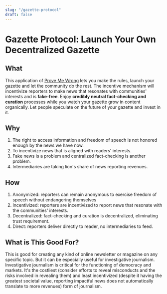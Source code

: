 ```yaml
---
slug: "/gazette-protocol"
draft: false
---
```


# Gazette Protocol: Launch Your Own Decentralized Gazette

## What

This application of [Prove Me Wrong](/prove-me-wrong) lets you make the rules, launch your gazette and let the community do the rest. The incentive mechanism will incentivize reporters to make news that resonates with communities' interests and is **fake-free**. Enjoy **credibly neutral fact-checking and curation** processes while you watch your gazette grow in content organically. Let people speculate on the future of your gazette and invest in it.

## Why

1. The right to access information and freedom of speech is not honored enough by the news we have now.
2. To incentivize news that is aligned with readers' interests.
3. Fake news is a problem and centralized fact-checking is another problem.
4. Intermediaries are taking lion's share of news reporting revenues.

## How

1. Anonymized: reporters can remain anonymous to exercise freedom of speech without endangering themselves
2. Incentivized: reporters are incentivized to report news that resonate with the communities' interests.
3. Decentralized: fact-checking and curation is decentralized, eliminating trust requirement.
4. Direct: reporters deliver directly to reader, no intermediaries to feed.

## What is This Good For?

This is good for creating any kind of online newsletter or magazine on any specific topic. But it can be especially useful for investigative journalism. Investigative journalism is critical for the functioning of democracy and markets. It's the costliest (consider efforts to reveal misconducts and the risks involved in revealing them) and least incentivized (despite it having the greatest societal value, reporting impactful news does not automatically translate to more revenues) form of journalism.

